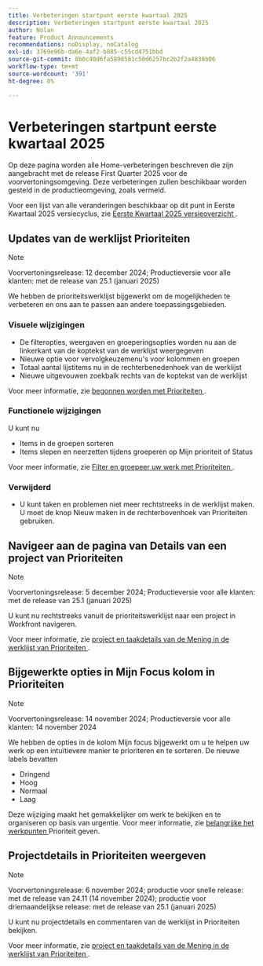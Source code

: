 ```yaml
---
title: Verbeteringen startpunt eerste kwartaal 2025
description: Verbeteringen startpunt eerste kwartaal 2025
author: Nolan
feature: Product Announcements
recommendations: noDisplay, noCatalog
exl-id: 3769e96b-da6e-4af2-b885-c55cd4751bbd
source-git-commit: 8b0c40d6fa5898581c50d6257bc2b2f2a4838b06
workflow-type: tm+mt
source-wordcount: '391'
ht-degree: 0%

---
```


# Verbeteringen startpunt eerste kwartaal 2025

Op deze pagina worden alle Home-verbeteringen beschreven die zijn aangebracht met de release First Quarter 2025 voor de voorvertoningsomgeving. Deze verbeteringen zullen beschikbaar worden gesteld in de productieomgeving, zoals vermeld.

Voor een lijst van alle veranderingen beschikbaar op dit punt in Eerste Kwartaal 2025 versiecyclus, zie [ Eerste Kwartaal 2025 versieoverzicht ](/help/quicksilver/product-announcements/product-releases/25-q1-release-activity/25-q1-release-overview.md).

## Updates van de werklijst Prioriteiten

>[!NOTE]
>
>Voorvertoningsrelease: 12 december 2024; Productieversie voor alle klanten: met de release van 25.1 (januari 2025)

We hebben de prioriteitswerklijst bijgewerkt om de mogelijkheden te verbeteren en ons aan te passen aan andere toepassingsgebieden.

### Visuele wijzigingen

* De filteropties, weergaven en groeperingsopties worden nu aan de linkerkant van de koptekst van de werklijst weergegeven
* Nieuwe optie voor vervolgkeuzemenu&#39;s voor kolommen en groepen
* Totaal aantal lijstitems nu in de rechterbenedenhoek van de werklijst
* Nieuwe uitgevouwen zoekbalk rechts van de koptekst van de werklijst

Voor meer informatie, zie [ begonnen worden met Prioriteiten ](/help/quicksilver/workfront-basics/priorities/get-started-with-priorities.md).

### Functionele wijzigingen

U kunt nu

* Items in de groepen sorteren
* Items slepen en neerzetten tijdens groeperen op Mijn prioriteit of Status

Voor meer informatie, zie [ Filter en groepeer uw werk met Prioriteiten ](/help/quicksilver/workfront-basics/priorities/filter-group-work-priorities.md).

### Verwijderd

* U kunt taken en problemen niet meer rechtstreeks in de werklijst maken. U moet de knop Nieuw maken in de rechterbovenhoek van Prioriteiten gebruiken.

## Navigeer aan de pagina van Details van een project van Prioriteiten

>[!NOTE]
>
>Voorvertoningsrelease: 5 december 2024; Productieversie voor alle klanten: met de release van 25.1 (januari 2025)

U kunt nu rechtstreeks vanuit de prioriteitswerklijst naar een project in Workfront navigeren.

Voor meer informatie, zie [ project en taakdetails van de Mening in de werklijst van Prioriteiten ](/help/quicksilver/workfront-basics/priorities/view-task-project-details.md).

## Bijgewerkte opties in Mijn Focus kolom in Prioriteiten

>[!NOTE]
>
>Voorvertoningsrelease: 14 november 2024; Productieversie voor alle klanten: 14 november 2024

We hebben de opties in de kolom Mijn focus bijgewerkt om u te helpen uw werk op een intuïtievere manier te prioriteren en te sorteren. De nieuwe labels bevatten

* Dringend
* Hoog
* Normaal
* Laag

Deze wijziging maakt het gemakkelijker om werk te bekijken en te organiseren op basis van urgentie. Voor meer informatie, zie [ belangrijke het werkpunten ](/help/quicksilver/workfront-basics/priorities/prioritize-work-items.md) Prioriteit geven.

## Projectdetails in Prioriteiten weergeven

>[!NOTE]
>
>Voorvertoningsrelease: 6 november 2024; productie voor snelle release: met de release van 24.11 (14 november 2024); productie voor driemaandelijkse release: met de release van 25.1 (januari 2025)

U kunt nu projectdetails en commentaren van de werklijst in Prioriteiten bekijken.

Voor meer informatie, zie [ project en taakdetails van de Mening in de werklijst van Prioriteiten ](/help/quicksilver/workfront-basics/priorities/view-task-project-details.md).
